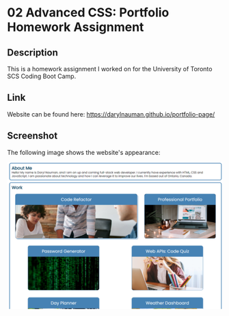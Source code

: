 # 02 Advanced CSS: Portfolio Homework Assignment

## Description

This is a homework assignment I worked on for the University of Toronto SCS Coding Boot Camp.

## Link

Website can be found here: https://darylnauman.github.io/portfolio-page/

## Screenshot

The following image shows the website's appearance:

![Screenshot of Daryl Nauman's portfolio page including about me, work and contact information](./assets/images/portfolio-page-screenshot.png)
